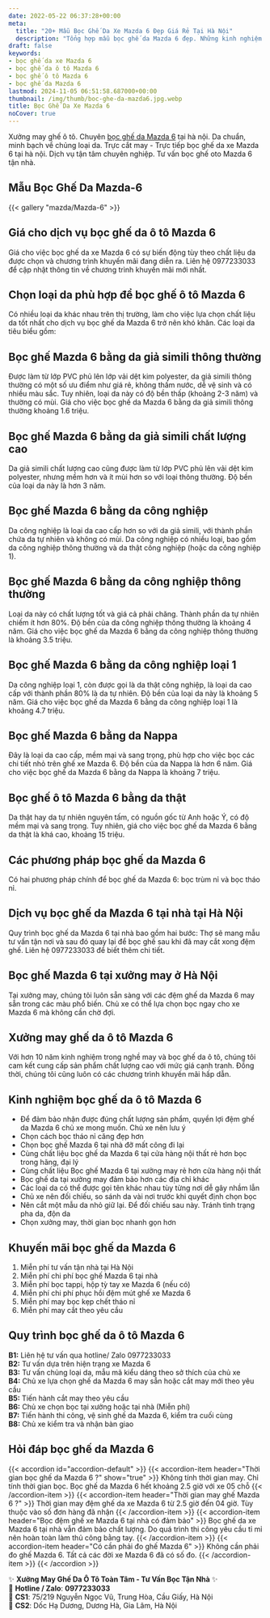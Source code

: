 ```yaml
---
date: 2022-05-22 06:37:28+00:00
meta:
  title: "20+ Mẫu Bọc Ghế Da Xe Mazda 6 Đẹp Giá Rẻ Tại Hà Nội"
  description: "Tổng hợp mẫu bọc ghế da Mazda 6 đẹp. Những kinh nghiệm bọc ghế ô tô Mazda 6. Chương trình khuyến mãi bọc ghế Mazda 6. Bảng giá bọc ghế da xe Mazda 6. Chương trình khuyến mãi bọc ghế Mazda 6"
draft: false
keywords:
- bọc ghế da xe Mazda 6
- bọc ghế da ô tô Mazda 6
- bọc ghế ô tô Mazda 6
- bọc ghế da Mazda 6
lastmod: 2024-11-05 06:51:58.687000+00:00
thumbnail: /img/thumb/boc-ghe-da-mazda6.jpg.webp
title: Bọc Ghế Da Xe Mazda 6
noCover: true
---
```


Xưởng may ghế ô tô. Chuyên [bọc ghế da Mazda 6](https://bocgheoto.vn/mazda/boc-ghe-da-xe-mazda-6.html) tại hà nội. Da chuẩn, minh bạch về chủng loại da. Trực cắt may - Trực tiếp bọc ghế da xe Mazda 6 tại hà nội. Dịch vụ tận tâm chuyên nghiệp. Tư vấn bọc ghế oto Mazda 6 tận nhà.

## Mẫu Bọc Ghế Da Mazda-6
{{< gallery "mazda/Mazda-6" >}}

## Giá cho dịch vụ bọc ghế da ô tô Mazda 6

Giá cho việc bọc ghế da xe Mazda 6 có sự biến động tùy theo chất liệu da được chọn và chương trình khuyến mãi đang diễn ra. Liên hệ 0977233033 để cập nhật thông tin về chương trình khuyến mãi mới nhất.

## Chọn loại da phù hợp để bọc ghế ô tô Mazda 6

Có nhiều loại da khác nhau trên thị trường, làm cho việc lựa chọn chất liệu da tốt nhất cho dịch vụ bọc ghế da Mazda 6 trở nên khó khăn. Các loại da tiêu biểu gồm:

## Bọc ghế Mazda 6 bằng da giả simili thông thường

Được làm từ lớp PVC phủ lên lớp vải dệt kim polyester, da giả simili thông thường có một số ưu điểm như giá rẻ, không thấm nước, dễ vệ sinh và có nhiều màu sắc. Tuy nhiên, loại da này có độ bền thấp (khoảng 2-3 năm) và thường có mùi. Giá cho việc bọc ghế da Mazda 6 bằng da giả simili thông thường khoảng 1.6 triệu.

## Bọc ghế Mazda 6 bằng da giả simili chất lượng cao

Da giả simili chất lượng cao cũng được làm từ lớp PVC phủ lên vải dệt kim polyester, nhưng mềm hơn và ít mùi hơn so với loại thông thường. Độ bền của loại da này là hơn 3 năm.

## Bọc ghế Mazda 6 bằng da công nghiệp

Da công nghiệp là loại da cao cấp hơn so với da giả simili, với thành phần chứa da tự nhiên và không có mùi. Da công nghiệp có nhiều loại, bao gồm da công nghiệp thông thường và da thật công nghiệp (hoặc da công nghiệp 1).

## Bọc ghế Mazda 6 bằng da công nghiệp thông thường

Loại da này có chất lượng tốt và giá cả phải chăng. Thành phần da tự nhiên chiếm ít hơn 80%. Độ bền của da công nghiệp thông thường là khoảng 4 năm. Giá cho việc bọc ghế da Mazda 6 bằng da công nghiệp thông thường là khoảng 3.5 triệu.

## Bọc ghế Mazda 6 bằng da công nghiệp loại 1

Da công nghiệp loại 1, còn được gọi là da thật công nghiệp, là loại da cao cấp với thành phần 80% là da tự nhiên. Độ bền của loại da này là khoảng 5 năm. Giá cho việc bọc ghế da Mazda 6 bằng da công nghiệp loại 1 là khoảng 4.7 triệu.

## Bọc ghế Mazda 6 bằng da Nappa

Đây là loại da cao cấp, mềm mại và sang trọng, phù hợp cho việc bọc các chi tiết nhỏ trên ghế xe Mazda 6. Độ bền của da Nappa là hơn 6 năm. Giá cho việc bọc ghế da Mazda 6 bằng da Nappa là khoảng 7 triệu.

## Bọc ghế ô tô Mazda 6 bằng da thật

Da thật hay da tự nhiên nguyên tấm, có nguồn gốc từ Anh hoặc Ý, có độ mềm mại và sang trọng. Tuy nhiên, giá cho việc bọc ghế da Mazda 6 bằng da thật là khá cao, khoảng 15 triệu.

## Các phương pháp bọc ghế da Mazda 6

Có hai phương pháp chính để bọc ghế da Mazda 6: bọc trùm nỉ và bọc tháo nỉ.

## Dịch vụ bọc ghế da Mazda 6 tại nhà tại Hà Nội

Quy trình bọc ghế da Mazda 6 tại nhà bao gồm hai bước: Thợ sẽ mang mẫu tư vấn tận nơi và sau đó quay lại để bọc ghế sau khi đã may cắt xong đệm ghế. Liên hệ 0977233033 để biết thêm chi tiết.

## Bọc ghế Mazda 6 tại xưởng may ở Hà Nội

Tại xưởng may, chúng tôi luôn sẵn sàng với các đệm ghế da Mazda 6 may sẵn trong các màu phổ biến. Chủ xe có thể lựa chọn bọc ngay cho xe Mazda 6 mà không cần chờ đợi.

## Xưởng may ghế da ô tô Mazda 6

Với hơn 10 năm kinh nghiệm trong nghề may và bọc ghế da ô tô, chúng tôi cam kết cung cấp sản phẩm chất lượng cao với mức giá cạnh tranh. Đồng thời, chúng tôi cũng luôn có các chương trình khuyến mãi hấp dẫn.

## Kinh nghiệm bọc ghế da ô tô Mazda 6

- Để đảm bảo nhận được đúng chất lượng sản phẩm, quyền lợi đệm ghế da Mazda 6 chủ xe mong muốn. Chủ xe nên lưu ý
- Chọn cách bọc tháo nỉ căng đẹp hơn
- Chọn bọc ghế Mazda 6 tại nhà đỡ mất công đi lại
- Cùng chất liệu bọc ghế da Mazda 6 tại cửa hàng nội thất rẻ hơn bọc trong hãng, đại lý
- Cùng chất liệu Bọc ghế Mazda 6 tại xưởng may rẻ hơn cửa hàng nội thất
- Bọc ghế da tại xưởng may đảm bảo hơn các địa chỉ khác
- Các loại da có thể được gọi tên khác nhau tùy từng nơi dễ gây nhầm lẫn
- Chủ xe nên đối chiếu, so sánh da vài nơi trước khi quyết định chọn bọc
- Nên cắt một mẫu da nhỏ giữ lại. Để đối chiếu sau này. Tránh tình trạng pha da, độn da
- Chọn xưởng may, thời gian bọc nhanh gọn hơn

## Khuyến mãi bọc ghế da Mazda 6

1. Miễn phí tư vấn tận nhà tại Hà Nội
2. Miễn phí chi phí bọc ghế Mazda 6 tại nhà
3. Miễn phí bọc tappi, hộp tỳ tay xe Mazda 6 (nếu có)
4. Miễn phí chi phí phục hồi đệm mút ghế xe Mazda 6
5. Miễn phí may bọc kẹp chết tháo nỉ
6. Miễn phí may cắt theo yêu cầu

## Quy trình bọc ghế da ô tô Mazda 6

**B1:** Liên hệ tư vấn qua hotline/ Zalo 0977233033  
**B2:** Tư vấn dựa trên hiện trạng xe Mazda 6  
**B3:** Tư vấn chủng loại da, mẫu mã kiểu dáng theo sở thích của chủ xe  
**B4:** Chủ xe lựa chọn ghế da Mazda 6 may sẵn hoặc cắt may mới theo yêu cầu  
**B5:** Tiến hành cắt may theo yêu cầu  
**B6:** Chủ xe chọn bọc tại xưởng hoặc tại nhà (Miễn phí)  
**B7:** Tiến hành thi công, vệ sinh ghế da Mazda 6, kiểm tra cuối cùng  
**B8:** Chủ xe kiểm tra và nhận bàn giao

## Hỏi đáp bọc ghế da Mazda 6

{{< accordion id="accordion-default" >}}
  {{< accordion-item header="Thời gian bọc ghế da Mazda 6 ?" show="true" >}}
    Không tính thời gian may. Chỉ tính thời gian bọc. Bọc ghế da Mazda 6 hết khoảng 2.5 giờ với xe 05 chỗ
  {{< /accordion-item >}}
  {{< accordion-item header="Thời gian may ghế Mazda 6 ?" >}}
    Thời gian may đệm ghế da xe Mazda 6 từ 2.5 giờ đến 04 giờ. Tùy thuộc vào số đơn hàng đã nhận
  {{< /accordion-item >}}
  {{< accordion-item header="Bọc đệm ghế xe Mazda 6 tại nhà có đảm bảo" >}}
    Bọc ghế da xe Mazda 6 tại nhà vẫn đảm bảo chất lượng. Do quá trình thi công yêu cầu tỉ mỉ nên hoàn toàn làm thủ công bằng tay.
  {{< /accordion-item >}}
  {{< accordion-item header="Có cần phải đo ghế Mazda 6" >}}
    Không cần phải đo ghế Mazda 6. Tất cả các đời xe Mazda 6 đã có số đo.
  {{< /accordion-item >}}
{{< /accordion >}}

✨ **Xưởng May Ghế Da Ô Tô Toàn Tâm - Tư Vấn Bọc Tận Nhà** ✨  
📱 **Hotline / Zalo**: **0977233033**  
📍 **CS1**: 75/219 Nguyễn Ngọc Vũ, Trung Hòa, Cầu Giấy, Hà Nội  
📍 **CS2**: Dốc Hạ Dương, Dương Hà, Gia Lâm, Hà Nội